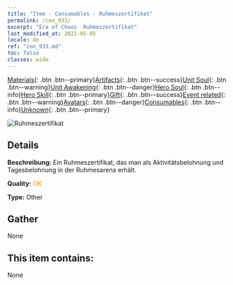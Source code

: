 ```yaml
---
title: "Item - Consumables - Ruhmeszertifikat"
permalink: /con_933/
excerpt: "Era of Chaos  Ruhmeszertifikat"
last_modified_at: 2021-05-05
locale: de
ref: "con_933.md"
toc: false
classes: wide
---
```

 [Materials](/ItemsDE/){: .btn .btn--primary}[Artifacts](/ItemsDE/Artifacts/){: .btn .btn--success}[Unit Soul](/ItemsDE/UnitSoul/){: .btn .btn--warning}[Unit Awakening](/ItemsDE/UnitAwakening/){: .btn .btn--danger}[Hero Soul](/ItemsDE/HeroSoul/){: .btn .btn--info}[Hero Skill](/ItemsDE/HeroSkill/){: .btn .btn--primary}[Gift](/ItemsDE/Gift/){: .btn .btn--success}[Event related](/ItemsDE/Events/){: .btn .btn--warning}[Avatars](/ItemsDE/Avatars/){: .btn .btn--danger}[Consumables](/ItemsDE/Consumables/){: .btn .btn--info}[Unknown](/ItemsDE/Unknown/){: .btn .btn--primary}

 ![Ruhmeszertifikat](/images/t/i_40021.png)

## Details
 **Beschreibung:** Ein Ruhmeszertifikat, das man als Aktivitätsbelohnung und Tagesbelohnung in der Ruhmesarena erhält.

 **Quality:** <span style="color: #FF8C00">OK</span>

 **Type:** Other

## Gather

  None

## This item contains:

  None

